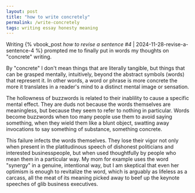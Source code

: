 ```yaml
---
layout: post
title: "how to write concretely"
permalink: /write-concretely
tags: writing essay honesty meaning
---
```


Writing {% vbook_post _how to revise a sentence #4_ | 2024-11-28-revise-a-sentence-4 %} prompted me to finally put in words my thoughts on "concrete" writing.
<!--more-->
By "concrete" I don't mean things that are literally tangible, but things that can be grasped mentally, intuitively, beyond the abstract symbols (words) that represent it.
In other words, a word or phrase is more concrete the more it translates in a reader's mind to a distinct mental image or sensation.

The hollowness of buzzwords is related to their inablility to cause a specific mental effect.
They are duds not because the words themselves are meaningless, but because they seem to refer to nothing in particular.
Words become buzzwords when too many people use them to avoid saying something, when they wield them like a blunt object, swatting away invocations to say something of substance, something concrete.

This failure infects the words themselves.
They lose their vigor not only when present in the platitudinous speech of dishonest politicians and interested businesspeople, but when used thoughtfully by people who mean them in a particular way.
My mom for example uses the word "synergy" in a genuine, intentional way, but I am skeptical that even her optimism is enough to revitalize the word, which is arguably as lifeless as a carcass, all the meat of its meaning picked away to beef up the keynote speeches of glib business executives.
